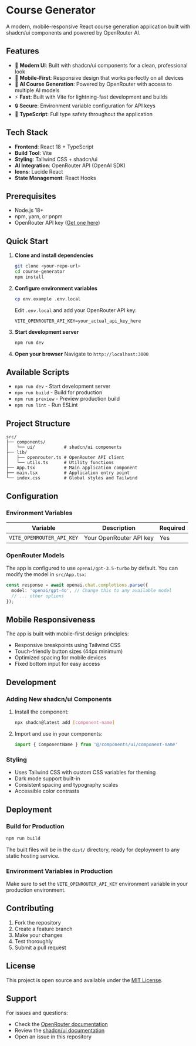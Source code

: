 # Course Generator

A modern, mobile-responsive React course generation application built with shadcn/ui components and powered by OpenRouter AI.

## Features

- 🎨 **Modern UI**: Built with shadcn/ui components for a clean, professional look
- 📱 **Mobile-First**: Responsive design that works perfectly on all devices
- 🤖 **AI Course Generation**: Powered by OpenRouter with access to multiple AI models
- ⚡ **Fast**: Built with Vite for lightning-fast development and builds
- 🔒 **Secure**: Environment variable configuration for API keys
- 🎯 **TypeScript**: Full type safety throughout the application

## Tech Stack

- **Frontend**: React 18 + TypeScript
- **Build Tool**: Vite
- **Styling**: Tailwind CSS + shadcn/ui
- **AI Integration**: OpenRouter API (OpenAI SDK)
- **Icons**: Lucide React
- **State Management**: React Hooks

## Prerequisites

- Node.js 18+ 
- npm, yarn, or pnpm
- OpenRouter API key ([Get one here](https://openrouter.ai/keys))

## Quick Start

1. **Clone and install dependencies**
   ```bash
   git clone <your-repo-url>
   cd course-generator
   npm install
   ```

2. **Configure environment variables**
   ```bash
   cp env.example .env.local
   ```
   
   Edit `.env.local` and add your OpenRouter API key:
   ```env
   VITE_OPENROUTER_API_KEY=your_actual_api_key_here
   ```

3. **Start development server**
   ```bash
   npm run dev
   ```

4. **Open your browser**
   Navigate to `http://localhost:3000`

## Available Scripts

- `npm run dev` - Start development server
- `npm run build` - Build for production
- `npm run preview` - Preview production build
- `npm run lint` - Run ESLint

## Project Structure

```
src/
├── components/
│   └── ui/           # shadcn/ui components
├── lib/
│   ├── openrouter.ts # OpenRouter API client
│   └── utils.ts      # Utility functions
├── App.tsx           # Main application component
├── main.tsx          # Application entry point
└── index.css         # Global styles and Tailwind
```

## Configuration

### Environment Variables

| Variable | Description | Required |
|----------|-------------|----------|
| `VITE_OPENROUTER_API_KEY` | Your OpenRouter API key | Yes |

### OpenRouter Models

The app is configured to use `openai/gpt-3.5-turbo` by default. You can modify the model in `src/App.tsx`:

```typescript
const response = await openai.chat.completions.parse({
  model: 'openai/gpt-4o', // Change this to any available model
  // ... other options
});
```

## Mobile Responsiveness

The app is built with mobile-first design principles:

- Responsive breakpoints using Tailwind CSS
- Touch-friendly button sizes (44px minimum)
- Optimized spacing for mobile devices
- Fixed bottom input for easy access

## Development

### Adding New shadcn/ui Components

1. Install the component:
   ```bash
   npx shadcn@latest add [component-name]
   ```

2. Import and use in your components:
   ```typescript
   import { ComponentName } from '@/components/ui/component-name'
   ```

### Styling

- Uses Tailwind CSS with custom CSS variables for theming
- Dark mode support built-in
- Consistent spacing and typography scales
- Accessible color contrasts

## Deployment

### Build for Production

```bash
npm run build
```

The built files will be in the `dist/` directory, ready for deployment to any static hosting service.

### Environment Variables in Production

Make sure to set the `VITE_OPENROUTER_API_KEY` environment variable in your production environment.

## Contributing

1. Fork the repository
2. Create a feature branch
3. Make your changes
4. Test thoroughly
5. Submit a pull request

## License

This project is open source and available under the [MIT License](LICENSE).

## Support

For issues and questions:
- Check the [OpenRouter documentation](https://openrouter.ai/docs)
- Review the [shadcn/ui documentation](https://ui.shadcn.com/)
- Open an issue in this repository
